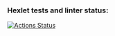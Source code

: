### Hexlet tests and linter status:
[![Actions Status](https://github.com/AleksejYagudin/php-project-lvl1/workflows/hexlet-check/badge.svg)](https://github.com/AleksejYagudin/php-project-lvl1/actions)